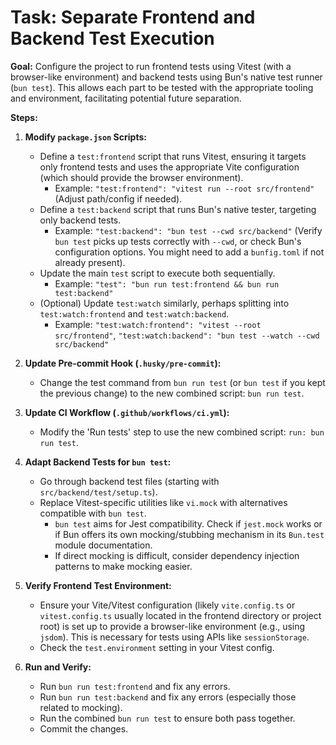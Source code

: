 # Task: Separate Frontend and Backend Test Execution

**Goal:** Configure the project to run frontend tests using Vitest (with a browser-like environment) and backend tests using Bun's native test runner (`bun test`). This allows each part to be tested with the appropriate tooling and environment, facilitating potential future separation.

**Steps:**

1.  **Modify `package.json` Scripts:**

    - Define a `test:frontend` script that runs Vitest, ensuring it targets only frontend tests and uses the appropriate Vite configuration (which should provide the browser environment).
      - Example: `"test:frontend": "vitest run --root src/frontend"` (Adjust path/config if needed).
    - Define a `test:backend` script that runs Bun's native tester, targeting only backend tests.
      - Example: `"test:backend": "bun test --cwd src/backend"` (Verify `bun test` picks up tests correctly with `--cwd`, or check Bun's configuration options. You might need to add a `bunfig.toml` if not already present).
    - Update the main `test` script to execute both sequentially.
      - Example: `"test": "bun run test:frontend && bun run test:backend"`
    - (Optional) Update `test:watch` similarly, perhaps splitting into `test:watch:frontend` and `test:watch:backend`.
      - Example: `"test:watch:frontend": "vitest --root src/frontend"`, `"test:watch:backend": "bun test --watch --cwd src/backend"`

2.  **Update Pre-commit Hook (`.husky/pre-commit`):**

    - Change the test command from `bun run test` (or `bun test` if you kept the previous change) to the new combined script: `bun run test`.

3.  **Update CI Workflow (`.github/workflows/ci.yml`):**

    - Modify the 'Run tests' step to use the new combined script: `run: bun run test`.

4.  **Adapt Backend Tests for `bun test`:**

    - Go through backend test files (starting with `src/backend/test/setup.ts`).
    - Replace Vitest-specific utilities like `vi.mock` with alternatives compatible with `bun test`.
      - `bun test` aims for Jest compatibility. Check if `jest.mock` works or if Bun offers its own mocking/stubbing mechanism in its `Bun.test` module documentation.
      - If direct mocking is difficult, consider dependency injection patterns to make mocking easier.

5.  **Verify Frontend Test Environment:**

    - Ensure your Vite/Vitest configuration (likely `vite.config.ts` or `vitest.config.ts` usually located in the frontend directory or project root) is set up to provide a browser-like environment (e.g., using `jsdom`). This is necessary for tests using APIs like `sessionStorage`.
    - Check the `test.environment` setting in your Vitest config.

6.  **Run and Verify:**
    - Run `bun run test:frontend` and fix any errors.
    - Run `bun run test:backend` and fix any errors (especially those related to mocking).
    - Run the combined `bun run test` to ensure both pass together.
    - Commit the changes.
